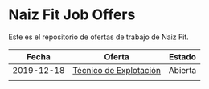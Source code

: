 # Naiz Fit Job Offers
Este es el repositorio de ofertas de trabajo de Naiz Fit.

| Fecha  | Oferta   | Estado   |
| ------------ | ------------ | ------------ |
| 2019-12-18 | [Técnico de Explotación](https://github.com/naizfit/joboffers/blob/master/20191218_tecnico_explotacion.md)  | Abierta  |
|   |   |   |